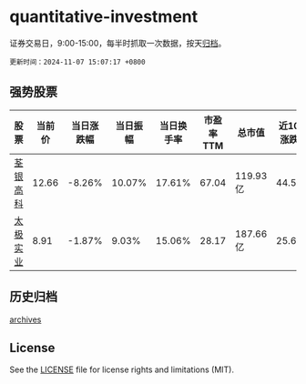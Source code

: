 # quantitative-investment

证券交易日，9:00-15:00，每半时抓取一次数据，按天[归档](archives)。

`更新时间：2024-11-07 15:07:17 +0800`

## 强势股票

|股票|当前价|当日涨跌幅|当日振幅|当日换手率|市盈率TTM|总市值|近10日涨跌幅|
|----|----|----|----|----|----|----|----|
|[荃银高科](https://xueqiu.com/S/SZ300087)|12.66|-8.26%|10.07%|17.61%|67.04|119.93亿|44.52%|
|[太极实业](https://xueqiu.com/S/SH600667)|8.91|-1.87%|9.03%|15.06%|28.17|187.66亿|25.67%|

## 历史归档

[archives](archives)

## License

See the [LICENSE](LICENSE) file for license rights and limitations (MIT).